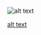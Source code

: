 ![alt text](https://raw.githubusercontent.com/byrongaspard/RoboBoat_TU/master/Images/EmergencyTransmitter/EmergencyTransmitter_Exterior.jpeg)

[alt text](https://github.com/byrongaspard/RoboBoat_TU.git/Images/EmergencyTransmitter/EmergencyTransmitter_Interior.jpeg)

